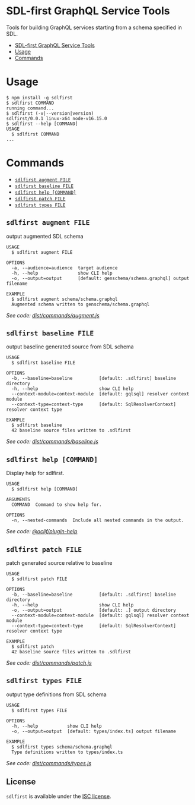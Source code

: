 # SDL-first GraphQL Service Tools

Tools for building GraphQL services starting from a schema specified in SDL.

<!-- toc -->
* [SDL-first GraphQL Service Tools](#sdl-first-graphql-service-tools)
* [Usage](#usage)
* [Commands](#commands)
<!-- tocstop -->
# Usage
<!-- usage -->
```sh-session
$ npm install -g sdlfirst
$ sdlfirst COMMAND
running command...
$ sdlfirst (-v|--version|version)
sdlfirst/0.0.1 linux-x64 node-v16.15.0
$ sdlfirst --help [COMMAND]
USAGE
  $ sdlfirst COMMAND
...
```
<!-- usagestop -->
# Commands
<!-- commands -->
* [`sdlfirst augment FILE`](#sdlfirst-augment-file)
* [`sdlfirst baseline FILE`](#sdlfirst-baseline-file)
* [`sdlfirst help [COMMAND]`](#sdlfirst-help-command)
* [`sdlfirst patch FILE`](#sdlfirst-patch-file)
* [`sdlfirst types FILE`](#sdlfirst-types-file)

## `sdlfirst augment FILE`

output augmented SDL schema

```
USAGE
  $ sdlfirst augment FILE

OPTIONS
  -a, --audience=audience  target audience
  -h, --help               show CLI help
  -o, --output=output      [default: genschema/schema.graphql] output filename

EXAMPLE
  $ sdlfirst augment schema/schema.graphql
  Augmented schema written to genschema/schema.graphql
```

_See code: [dist/commands/augment.js](https://github.com/trevorr/sdlfirst/blob/v0.0.1/dist/commands/augment.js)_

## `sdlfirst baseline FILE`

output baseline generated source from SDL schema

```
USAGE
  $ sdlfirst baseline FILE

OPTIONS
  -b, --baseline=baseline          [default: .sdlfirst] baseline directory
  -h, --help                       show CLI help
  --context-module=context-module  [default: gqlsql] resolver context module
  --context-type=context-type      [default: SqlResolverContext] resolver context type

EXAMPLE
  $ sdlfirst baseline
  42 baseline source files written to .sdlfirst
```

_See code: [dist/commands/baseline.js](https://github.com/trevorr/sdlfirst/blob/v0.0.1/dist/commands/baseline.js)_

## `sdlfirst help [COMMAND]`

Display help for sdlfirst.

```
USAGE
  $ sdlfirst help [COMMAND]

ARGUMENTS
  COMMAND  Command to show help for.

OPTIONS
  -n, --nested-commands  Include all nested commands in the output.
```

_See code: [@oclif/plugin-help](https://github.com/oclif/plugin-help/blob/v5.1.10/src/commands/help.ts)_

## `sdlfirst patch FILE`

patch generated source relative to baseline

```
USAGE
  $ sdlfirst patch FILE

OPTIONS
  -b, --baseline=baseline          [default: .sdlfirst] baseline directory
  -h, --help                       show CLI help
  -o, --output=output              [default: .] output directory
  --context-module=context-module  [default: gqlsql] resolver context module
  --context-type=context-type      [default: SqlResolverContext] resolver context type

EXAMPLE
  $ sdlfirst patch
  42 baseline source files written to .sdlfirst
```

_See code: [dist/commands/patch.js](https://github.com/trevorr/sdlfirst/blob/v0.0.1/dist/commands/patch.js)_

## `sdlfirst types FILE`

output type definitions from SDL schema

```
USAGE
  $ sdlfirst types FILE

OPTIONS
  -h, --help           show CLI help
  -o, --output=output  [default: types/index.ts] output filename

EXAMPLE
  $ sdlfirst types schema/schema.graphql
  Type definitions written to types/index.ts
```

_See code: [dist/commands/types.js](https://github.com/trevorr/sdlfirst/blob/v0.0.1/dist/commands/types.js)_
<!-- commandsstop -->

## License

`sdlfirst` is available under the [ISC license](LICENSE).
